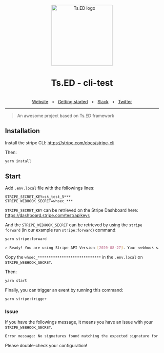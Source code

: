 <p style="text-align: center" align="center">
  <a href="https://tsed.io" target="_blank"><img src="https://tsed.io/tsed-og.png" width="200" alt="Ts.ED logo"/></a>
</p>

<div align="center">
  <h1>Ts.ED - cli-test</h1>
  <br />
  <div align="center">
    <a href="https://cli.tsed.io/">Website</a>
    <span>&nbsp;&nbsp;•&nbsp;&nbsp;</span>
    <a href="https://cli.tsed.io/getting-started.html">Getting started</a>
    <span>&nbsp;&nbsp;•&nbsp;&nbsp;</span>
    <a href="https://api.tsed.io/rest/slack/tsedio/tsed">Slack</a>
    <span>&nbsp;&nbsp;•&nbsp;&nbsp;</span>
    <a href="https://twitter.com/TsED_io">Twitter</a>
  </div>
  <hr />
</div>

> An awesome project based on Ts.ED framework

## Installation

Install the stripe CLI: https://stripe.com/docs/stripe-cli

Then:

```sh
yarn install
```

## Start

Add `.env.local` file with the followings lines:

```dotenv
STRIPE_SECRET_KEY=sk_test_5***
STRIPE_WEBHOOK_SECRET=whsec_***
```

`STRIPE_SECRET_KEY` can be retrieved on the Stripe Dashboard here: https://dashboard.stripe.com/test/apikeys

And the `STRIPE_WEBHOOK_SECRET` can be retrieved by using the `stripe forward` (in our example run `stripe:forward`) command:

```sh
yarn stripe:forward

> Ready! You are using Stripe API Version [2020-08-27]. Your webhook signing secret is whsec_***************************** 
```

Copy the `whsec_*****************************` in the `.env.local` on `STRIPE_WEBHOOK_SECRET`.

Then:

```sh
yarn start
```

Finally, you can trigger an event by running this command:

```sh
yarn stripe:trigger
```

### Issue

If you have the followings message, it means you have an issue with your `STRIPE_WEBHOOK_SECRET`.

```sh
Error message: No signatures found matching the expected signature for payload. Are you passing the raw request body you received from Stripe? 
```

Please double-check your configuration!
